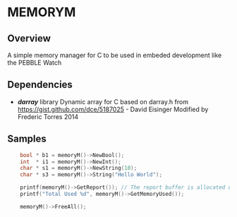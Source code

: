 MEMORYM
=======

## Overview

A simple memory manager for C to be used in embeded development
like the PEBBLE Watch

## Dependencies

- ***darray*** library
    Dynamic array for C based on darray.h from https://gist.github.com/dce/5187025 - David Eisinger
    Modified by Frederic Torres 2014

## Samples

```C
    bool * b1 = memoryM()->NewBool();
	int  * i1 = memoryM()->NewInt();
	char * s1 = memoryM()->NewString(10);
	char * s3 = memoryM()->String("Hello World");

	printf(memoryM()->GetReport()); // The report buffer is allocated using memoryM.
	printf("Total Used %d", memoryM()->GetMemoryUsed());

	memoryM()->FreeAll();
```